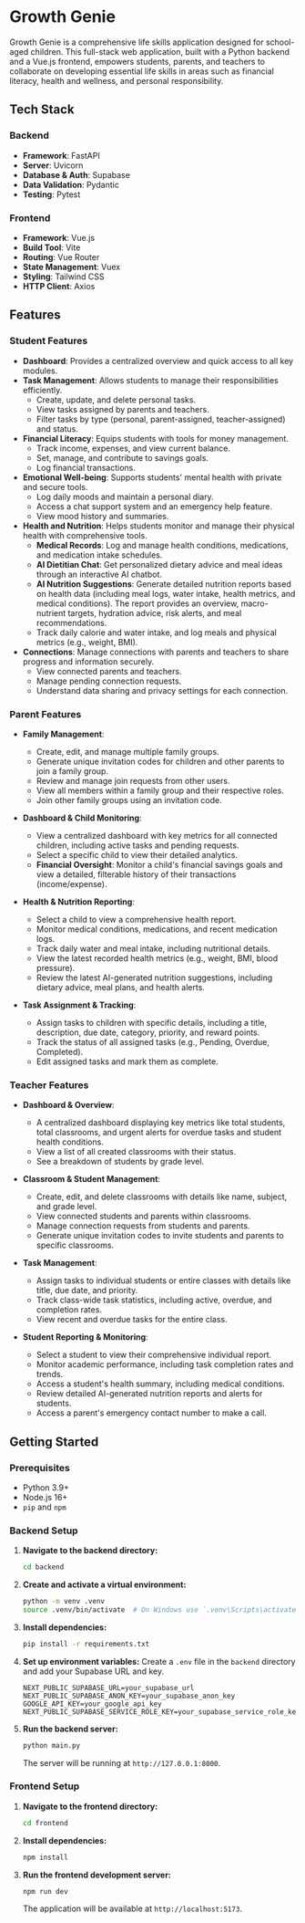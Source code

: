 # Growth Genie

Growth Genie is a comprehensive life skills application designed for school-aged children. This full-stack web application, built with a Python backend and a Vue.js frontend, empowers students, parents, and teachers to collaborate on developing essential life skills in areas such as financial literacy, health and wellness, and personal responsibility.

## Tech Stack

### Backend
- **Framework**: FastAPI
- **Server**: Uvicorn
- **Database & Auth**: Supabase
- **Data Validation**: Pydantic
- **Testing**: Pytest

### Frontend
- **Framework**: Vue.js
- **Build Tool**: Vite
- **Routing**: Vue Router
- **State Management**: Vuex
- **Styling**: Tailwind CSS
- **HTTP Client**: Axios

## Features

### Student Features

*   **Dashboard**: Provides a centralized overview and quick access to all key modules.
*   **Task Management**: Allows students to manage their responsibilities efficiently.
    *   Create, update, and delete personal tasks.
    *   View tasks assigned by parents and teachers.
    *   Filter tasks by type (personal, parent-assigned, teacher-assigned) and status.
*   **Financial Literacy**: Equips students with tools for money management.
    *   Track income, expenses, and view current balance.
    *   Set, manage, and contribute to savings goals.
    *   Log financial transactions.
*   **Emotional Well-being**: Supports students' mental health with private and secure tools.
    *   Log daily moods and maintain a personal diary.
    *   Access a chat support system and an emergency help feature.
    *   View mood history and summaries.
*   **Health and Nutrition**: Helps students monitor and manage their physical health with comprehensive tools.
    *   **Medical Records**: Log and manage health conditions, medications, and medication intake schedules.
    *   **AI Dietitian Chat**: Get personalized dietary advice and meal ideas through an interactive AI chatbot.
    *   **AI Nutrition Suggestions**: Generate detailed nutrition reports based on health data (including meal logs, water intake, health metrics, and medical conditions). The report provides an overview, macro-nutrient targets, hydration advice, risk alerts, and meal recommendations.
    *   Track daily calorie and water intake, and log meals and physical metrics (e.g., weight, BMI).
*   **Connections**: Manage connections with parents and teachers to share progress and information securely.
    *   View connected parents and teachers.
    *   Manage pending connection requests.
    *   Understand data sharing and privacy settings for each connection.

### Parent Features

*   **Family Management**:
    *   Create, edit, and manage multiple family groups.
    *   Generate unique invitation codes for children and other parents to join a family group.
    *   Review and manage join requests from other users.
    *   View all members within a family group and their respective roles.
    *   Join other family groups using an invitation code.

*   **Dashboard & Child Monitoring**:
    *   View a centralized dashboard with key metrics for all connected children, including active tasks and pending requests.
    *   Select a specific child to view their detailed analytics.
    *   **Financial Oversight**: Monitor a child's financial savings goals and view a detailed, filterable history of their transactions (income/expense).

*   **Health & Nutrition Reporting**:
    *   Select a child to view a comprehensive health report.
    *   Monitor medical conditions, medications, and recent medication logs.
    *   Track daily water and meal intake, including nutritional details.
    *   View the latest recorded health metrics (e.g., weight, BMI, blood pressure).
    *   Review the latest AI-generated nutrition suggestions, including dietary advice, meal plans, and health alerts.

*   **Task Assignment & Tracking**:
    *   Assign tasks to children with specific details, including a title, description, due date, category, priority, and reward points.
    *   Track the status of all assigned tasks (e.g., Pending, Overdue, Completed).
    *   Edit assigned tasks and mark them as complete.

### Teacher Features

*   **Dashboard & Overview**:
    *   A centralized dashboard displaying key metrics like total students, total classrooms, and urgent alerts for overdue tasks and student health conditions.
    *   View a list of all created classrooms with their status.
    *   See a breakdown of students by grade level.

*   **Classroom & Student Management**:
    *   Create, edit, and delete classrooms with details like name, subject, and grade level.
    *   View connected students and parents within classrooms.
    *   Manage connection requests from students and parents.
    *   Generate unique invitation codes to invite students and parents to specific classrooms.

*   **Task Management**:
    *   Assign tasks to individual students or entire classes with details like title, due date, and priority.
    *   Track class-wide task statistics, including active, overdue, and completion rates.
    *   View recent and overdue tasks for the entire class.

*   **Student Reporting & Monitoring**:
    *   Select a student to view their comprehensive individual report.
    *   Monitor academic performance, including task completion rates and trends.
    *   Access a student's health summary, including medical conditions.
    *   Review detailed AI-generated nutrition reports and alerts for students.
    *   Access a parent's emergency contact number to make a call.

## Getting Started

### Prerequisites

- Python 3.9+
- Node.js 16+
- `pip` and `npm`

### Backend Setup

1.  **Navigate to the backend directory:**
    ```bash
    cd backend
    ```

2.  **Create and activate a virtual environment:**
    ```bash
    python -m venv .venv
    source .venv/bin/activate  # On Windows use `.venv\Scripts\activate`
    ```

3.  **Install dependencies:**
    ```bash
    pip install -r requirements.txt
    ```

4.  **Set up environment variables:**
    Create a `.env` file in the `backend` directory and add your Supabase URL and key.
    ```
    NEXT_PUBLIC_SUPABASE_URL=your_supabase_url
    NEXT_PUBLIC_SUPABASE_ANON_KEY=your_supabase_anon_key
    GOOGLE_API_KEY=your_google_api_key
    NEXT_PUBLIC_SUPABASE_SERVICE_ROLE_KEY=your_supabase_service_role_key
    ```

5.  **Run the backend server:**
    ```bash
    python main.py
    ```
    The server will be running at `http://127.0.0.1:8000`.

### Frontend Setup

1.  **Navigate to the frontend directory:**
    ```bash
    cd frontend
    ```

2.  **Install dependencies:**
    ```bash
    npm install
    ```

4.  **Run the frontend development server:**
    ```bash
    npm run dev
    ```
    The application will be available at `http://localhost:5173`.